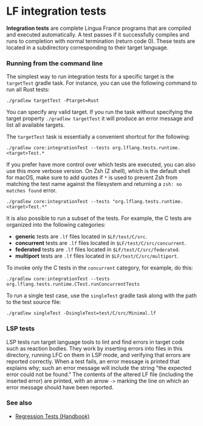 # LF integration tests

**Integration tests** are complete Lingua France programs that are compiled and executed automatically. A test passes if it successfully compiles and runs to completion with normal termination (return code 0). These tests are located in a subdirectory corresponding to their target language.

### Running from the command line

The simplest way to run integration tests for a specific target is the `targetTest` gradle task. For instance, you can use the following command to run all Rust tests:
```
./gradlew targetTest -Ptarget=Rust
```
You can specify any valid target. If you run the task without specifying the target property `./gradlew targetTest` it will produce an error message and list all available targets.

The `targetTest` task is essentially a convenient shortcut for the following:
```
./gradlew core:integrationTest --tests org.lflang.tests.runtime.<target>Test.*
```
If you prefer have more control over which tests are executed, you can also use this more verbose version.
On Zsh (Z shell), which is the default shell for macOS, make sure to add
quotes if `*` is used to prevent Zsh from matching the test name against the
filesystem and returning a `zsh: no matches found` error.
```
./gradlew core:integrationTest --tests "org.lflang.tests.runtime.<target>Test.*"
```

It is also possible to run a subset of the tests. For example, the C tests are organized into the following categories:

* **generic** tests are `.lf` files located in `$LF/test/C/src`.
* **concurrent** tests are `.lf` files located in `$LF/test/C/src/concurrent`.
* **federated** tests are `.lf` files located in `$LF/test/C/src/federated`.
* **multiport** tests are `.lf` files located in `$LF/test/C/src/multiport`.

To invoke only the C tests in the `concurrent` category, for example, do this:
```
./gradlew core:integrationTest --tests org.lflang.tests.runtime.CTest.runConcurrentTests
```

To run a single test case, use the `singleTest` gradle task along with the path to the test source file:
```
./gradlew singleTest -DsingleTest=test/C/src/Minimal.lf
```

### LSP tests

LSP tests run target language tools to lint and find errors in target code such as reaction bodies.
They work by inserting errors into files in this directory, running LFC on them in LSP mode, and
verifying that errors are reported correctly. When a test fails, an error message is printed that
explains why; such an error message will include the string "the expected error could not be found."
The contents of the altered LF file (including the inserted error) are printed, with an arrow `->`
marking the line on which an error message should have been reported.

### See also

- [Regression Tests (Handbook)](https://www.lf-lang.org/docs/handbook/regression-tests?target=c)
